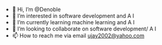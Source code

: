 - 👋 Hi, I’m @Denoble
- 👀 I’m interested in software development and  A I
- 🌱 I’m currently learning machine learning and A I
- 💞️ I’m looking to collaborate on software development/ A I
- 📫 How to reach me via email ujay2002@yahoo.com

<!---
Denoble/Denoble is a ✨ special ✨ repository because its `README.md` (this file) appears on your GitHub profile.
You can click the Preview link to take a look at your changes.
--->
